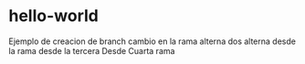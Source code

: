 # hello-world
Ejemplo de creacion de branch
cambio en la rama alterna
dos alterna
desde la rama
desde la tercera
Desde Cuarta rama

